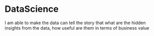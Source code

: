 # DataScience
I am able to make the data can tell the story that what are the hidden insights from the data, how useful are them in terms of business value
